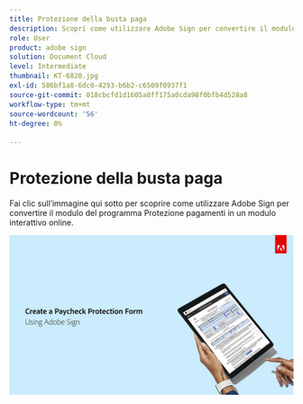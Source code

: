 ```yaml
---
title: Protezione della busta paga
description: Scopri come utilizzare Adobe Sign per convertire il modulo del programma Protezione pagamenti in un modulo online interattivo
role: User
product: adobe sign
solution: Document Cloud
level: Intermediate
thumbnail: KT-6820.jpg
exl-id: 586bf1a8-6dc0-4293-b6b2-c6509f0937f1
source-git-commit: 018cbcfd1d1605a8ff175a0cda98f0bfb4d528a8
workflow-type: tm+mt
source-wordcount: '56'
ht-degree: 0%

---
```


# Protezione della busta paga

Fai clic sull’immagine qui sotto per scoprire come utilizzare Adobe Sign per convertire il modulo del programma Protezione pagamenti in un modulo interattivo online.

[![Presentazione interattiva di Payment Capture](../assets/Paycheck.jpg)](https://acrobatusers.com/paycheck-protection-program-resource-hub/walkthrough/)
